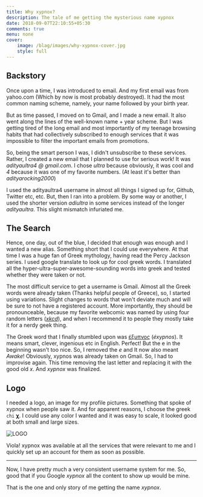 ```yaml
---
title: Why xypnox?
description: The tale of me getting the mysterious name xypnox
date: 2018-09-07T22:10:55+05:30
comments: true
menu: none
cover:
    image: /blag/images/why-xypnox-cover.jpg
    style: full
---
```


## Backstory
Once upon a time, I was introduced to email. And my first email was from yahoo.com (Which by now is most probably destroyed). It had the most common naming scheme, namely, your name followed by your birth year.

But as time passed, I moved on to Gmail, and I made a new email. It also went along the lines of the well-known name + year scheme. But I was getting tired of the long email and most importantly of my teenage browsing habits that had collectively subscribed to enough services that it was impossible to filter the important emails from promotions.

So, being the smart person I was, I didn't unsubscribe to these services. Rather, I created a new email that I planned to use for serious work! It was _adityaultra4 @ gmail.com_. I chose _ultra_ because obviously, it was cool and _4_ because it was one of my favorite numbers. (At least it's better than _adityarocking2000_)

I used the adityaultra4 username in almost all things I signed up for, Github, Twitter etc, etc. But, then I ran into a problem. By some way or another, I used the shorter version _adiultra_ in some services instead of the longer _adityaultra_. This slight mismatch infuriated me.

## The Search
Hence, one day, out of the blue, I decided that enough was enough and I wanted a new alias. Something short that I could use everywhere. At that time I was a huge fan of Greek mythology, having read the Percy Jackson series. I used google translate to look up for cool greek words. I translated all the hyper-ultra-super-awesome-sounding words into greek and tested whether they were taken or not.

The most difficult service to get a username is Gmail. Almost all the Greek words were already taken (Thanks helpful people of Greece), so, I started using variations. Slight changes to words that won't deviate much and will be sure to not have a registered account. More importantly, they should be pronounceable, because my favorite webcomic was named by using four random letters ([_xkcd_](https://xkcd.com/)), and when I recommend it to people they mostly take it for a nerdy geek thing.

The Greek word that I finally stumbled upon was [έξυπνος](https://translate.google.co.in/#el/en/%CE%AD%CE%BE%CF%85%CF%80%CE%BD%CE%BF%CF%82) (_éxypnos_). It means smart, clever, ingenious etc in English. Perfect! But the e in the beginning wasn't too nice. So, I removed the _e_ and It now also meant _Awake_! Obviously, xypnos was already taken on Gmail. So, I had to improvise again. This time removing the last letter and replacing it with the good old _x_. And _xypnox_ was finalized.

## Logo
I needed a logo, an image for my profile pictures. Something that spoke of xypnox when people saw it. And for apparent reasons, I choose the greek `chi`  **χ**. I could use any color I wanted and it was easy to scale, it looked good at both small and large sizes.

![LOGO](/blag/images/xypnox-logo.png)

Viola! xypnox was available at all the services that were relevant to me and I quickly set up an account for them as soon as possible.

---

Now, I have pretty much a very consistent username system for me. So, good that if you Google _xypnox_ all the content to show up would be mine.

That is the one and only story of me getting the name _xypnox_.

